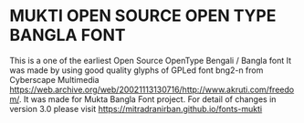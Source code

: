 MUKTI OPEN SOURCE OPEN TYPE BANGLA FONT
=======================================

This is a one of the earliest Open Source OpenType Bengali / Bangla font It was made by using good quality glyphs of GPLed font bng2-n from Cyberscape Multimedia 
<https://web.archive.org/web/20021113130716/http://www.akruti.com/freedom/>. It was made for Mukta Bangla Font project.
For detail of changes in version 3.0 please visit https://mitradranirban.github.io/fonts-mukti 